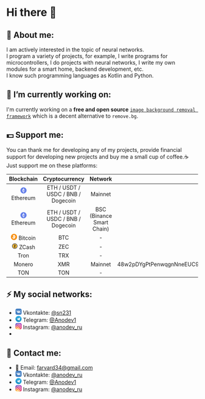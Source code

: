 # Hi there 👋
## :bust_in_silhouette: About me:
I am actively interested in the topic of neural networks. \
I program a variety of projects, for example, I write programs for microcontrollers, I do projects with neural networks, I write my own modules for a smart home, backend development, etc. \
I know such programming languages as Kotlin and Python.

## 🔭 I’m currently working on:
I'm currently working on a **free and open source** [`image background removal framework`](https://github.com/OPHoperHPO/image-background-remove-tool) which is a decent alternative to `remove.bg`.

## 💵 Support me:  
  You can thank me for developing any of my projects, provide financial support for developing new projects and buy me a small cup of coffee.☕ \
  Just support me on these platforms:

| Blockchain |            Cryptocurrency           |          Network          |                                              Wallet                                             |
|:----------:|:-----------------------------------:|:-------------------------:|:-----------------------------------------------------------------------------------------------:|
|  ![](https://github.com/OPHoperHPO/OPHoperHPO/raw/master/assets/imgs/eth_wallet_16.png) Ethereum  | ETH / USDT / USDC / BNB / Dogecoin  |          Mainnet          |                            0x7Ab1B8015020242D2a9bC48F09b2F34b994bc2F8                           |
|  ![](https://github.com/OPHoperHPO/OPHoperHPO/raw/master/assets/imgs/eth_wallet_16.png) Ethereum  |  ETH / USDT / USDC / BNB / Dogecoin | BSC (Binance Smart Chain) |                            0x7Ab1B8015020242D2a9bC48F09b2F34b994bc2F8                           |
|   ![](https://github.com/OPHoperHPO/OPHoperHPO/raw/master/assets/imgs/bitcoin_16.png) Bitcoin  |                 BTC                 |             -             |                            bc1qmf4qedujhhvcsg8kxpg5zzc2s3jvqssmu7mmhq                           |
|    ![](https://github.com/OPHoperHPO/OPHoperHPO/raw/master/assets/imgs/zcash_16.png) ZCash   |                 ZEC                 |             -             |                               t1d7b9WxdboGFrcVVHG2ZuwWBgWEKhNUbtm                               |
|    Tron    |                 TRX                 |             -             |                                TH12CADSqSTcNZPvG77GVmYKAe4nrrJB5X                               |
|   Monero   |                 XMR                 |          Mainnet          | 48w2pDYgPtPenwqgnNneEUC9Qt1EE6eD5MucLvU3FGpY3SABudDa4ce5bT1t32oBwchysRCUimCkZVsD1HQRBbxVLF9GTh3 |
|     TON    |                 TON                 |             -             |                         EQCznqTdfOKI3L06QX-3Q802tBL0ecSWIKfkSjU-qsoy0CWE                        |
## ⚡ My social networks: 
* ![](https://github.com/OPHoperHPO/OPHoperHPO/raw/master/assets/imgs/vk_logo.png) Vkontakte: [@sn231](https://vk.com/sn231)
* ![](https://github.com/OPHoperHPO/OPHoperHPO/raw/master/assets/imgs/telegram_logo.png) Telegram: [@Anodev1](https://t.me/anodev1)
* ![](https://github.com/OPHoperHPO/OPHoperHPO/raw/master/assets/imgs/instagram_logo.png) Instagram: [@anodev_ru](https://www.instagram.com/anodev_ru/)
* 
## :e-mail: Contact me:
* :e-mail: Email: farvard34@gmail.com
* ![](https://github.com/OPHoperHPO/OPHoperHPO/raw/master/assets/imgs/vk_logo.png) Vkontakte: [@anodev_ru](https://vk.com/anodev_ru)
* ![](https://github.com/OPHoperHPO/OPHoperHPO/raw/master/assets/imgs/telegram_logo.png) Telegram: [@Anodev1](https://t.me/anodev1)
* ![](https://github.com/OPHoperHPO/OPHoperHPO/raw/master/assets/imgs/instagram_logo.png) Instagram: [@anodev_ru](https://www.instagram.com/anodev_ru/)
